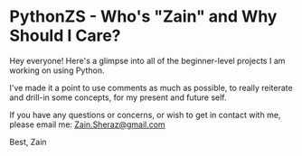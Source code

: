 # PythonZS - Who's "Zain" and Why Should I Care?
Hey everyone! 
Here's a glimpse into all of the beginner-level projects I am working on using Python. 

I've made it a point to use comments as much as possible, to really reiterate and drill-in some concepts, for my present and future self.

If you have any questions or concerns, or wish to get in contact with me, please email me: 
Zain.Sheraz@gmail.com

Best,
Zain
